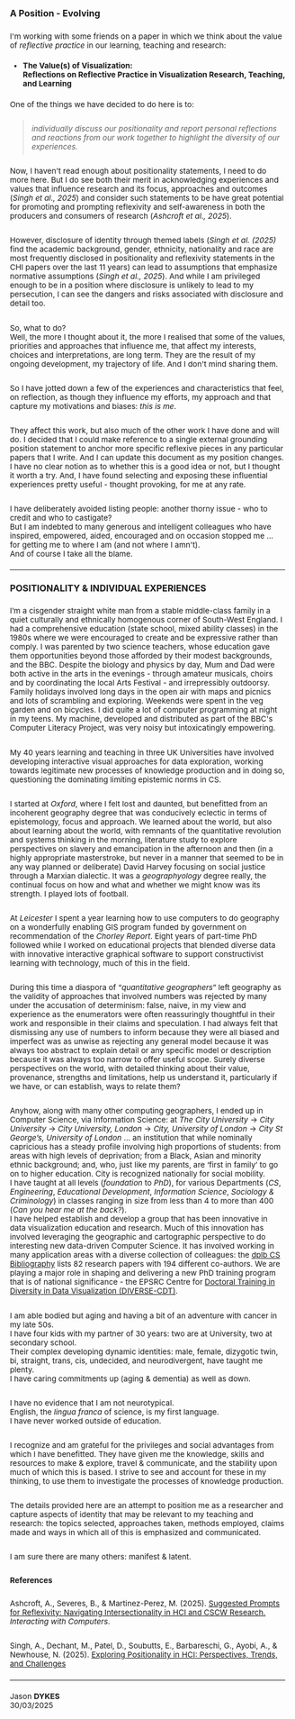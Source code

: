 ### A Position - Evolving

<style>
    img {margin:4px; padding:2px; border:1px dashed #e0e0e0}
    p {padding-top:0.5em; padding-bottom:0.5em}
    h1 a {display:none}
    .footer {color:rgba(0,0,0,0) !important; font-size:0px}
    .footer a {color:rgba(0,0,0,0) !important; font-size:0px}
    .footer #text {display:none !important; font-size:0px}
    .footer a {display:none !important; font-size:0px}

    body{font-size:85%}
</style>

I'm working with some friends on a paper in which we think about the value of _reflective practice_ in our learning, teaching and research:

 * **The Value(s) of Visualization:<br/>Reflections on Reflective Practice in Visualization Research, Teaching, and Learning**

One of the things we have decided to do here is to:

> _individually discuss our positionality and report personal reflections and reactions from our work together to highlight the diversity of our experiences._

<!-- 
> individually discuss the positions that we occupy and report personal reflections and reactions from our work together to highlight the diversity of our perspectives and experiences.
 -->

Now, I haven't read enough about positionality statements, I need to do more here.
But I do see both their merit in acknowledging experiences and values that influence research and its focus, approaches and outcomes (_Singh et al., 2025_) 
and consider such statements to be have great potential for promoting and prompting reflexivity and self-awareness in both the producers and consumers of research (_Ashcroft et al., 2025_).

However, disclosure of identity through themed labels (_Singh et al. (2025)_ find the academic background, gender, ethnicity, nationality and race are most frequently disclosed in positionality and reflexivity statements in the CHI papers over the last 11 years) can lead to assumptions that emphasize normative assumptions (_Singh et al., 2025_).
And while I am privileged enough to be in a position where disclosure is unlikely to lead to my persecution, I can see the dangers and risks associated with disclosure and detail too.

So, what to do?<br/>
Well, the more I thought about it, the more I realised that some of the values, priorities and approaches that influence me, that affect my interests, choices and interpretations, are long term.
They are the result of my ongoing development, my trajectory of life.
And I don't mind sharing them.

So I have jotted down a few of the experiences and characteristics that feel, on reflection, as though they influence my efforts, my approach and that capture my motivations and biases: _this is me_.

They affect this work, but also much of the other work I have done and will do.
I decided that I could make reference to a single external grounding position statement to anchor more specific reflexive pieces in any particular papers that I write. And I can update this document as my position changes.<br/>
I have no clear notion as to whether this is a good idea or not, but I thought it worth a try. And, I have found selecting and exposing these influential experiences pretty useful - thought provoking, for me at any rate.

I have deliberately avoided listing people: another thorny issue - who to credit and who to castigate?<br/>
But I am indebted to many generous and intelligent colleagues who have inspired, empowered, aided, encouraged and on occasion stopped me ... for getting me to where I am (and not where I amn't).<br/>
And of course I take all the blame.

---

### POSITIONALITY &amp; INDIVIDUAL EXPERIENCES

I’m a cisgender straight white man from a stable middle-class family in a quiet culturally and ethnically homogenous corner of South-West England. I had a comprehensive education (state school, mixed ability classes) in the 1980s where we were encouraged to create and be expressive rather than comply. I was parented by two science teachers, whose education gave them opportunities beyond those afforded by their modest backgrounds, and the BBC. Despite the biology and physics by day, Mum and Dad were both active in the arts in the evenings - through amateur musicals, choirs and by coordinating the local Arts Festival - and irrepressibly outdoorsy.
Family holidays involved long days in the open air with maps and picnics and lots of scrambling and exploring. Weekends were spent in the veg garden and on bicycles. I did quite a lot of computer programming at night in my teens. My machine, developed and distributed as part of the BBC's Computer Literacy Project, was very noisy but intoxicatingly empowering.

<!-- 
I acknowledge and am grateful for the many privileges that have given me the knowledge, skills and resources to make &amp; explore, travel &amp; communicate, and the stability upon much of which this is based.
 -->

My 40 years learning and teaching in three UK Universities
have involved developing interactive visual approaches for data exploration, working towards legitimate new processes of knowledge production and in doing so, questioning the dominating limiting epistemic norms in CS.

I started at _Oxford_, where I felt lost and daunted, but benefitted from an incoherent geography degree that was conducively eclectic in terms of epistemology, focus and approach. We learned about the world, but also about learning about the world, with remnants of the quantitative revolution and systems thinking in the morning, literature study to explore perspectives on slavery and emancipation in the afternoon and then (in a highly appropriate masterstroke, but never in a manner that seemed to be in any way planned or deliberate) David Harvey focusing on social justice through a Marxian dialectic. It was a _geographyology_ degree really, the continual focus on how and what and whether we might know was its strength. I played lots of football.

At _Leicester_ I spent a year learning how to use computers to do geography on a wonderfully enabling GIS program funded by government on recommendation of the _Chorley Report_. Eight years of part-time PhD followed while I worked on educational projects that blended diverse data with innovative interactive graphical software to support constructivist learning with technology, much of this in the field.

During this time a diaspora of “_quantitative geographers_” left geography as the validity of approaches that involved numbers was rejected by many under the accusation of determinism: false, naive, in my view and experience as the enumerators were often reassuringly thoughtful in their work and responsible in their claims and speculation. I had always felt that dismissing any use of numbers to inform because they were all biased and imperfect was as unwise as rejecting any general model because it was always too abstract to explain detail or any specific model or description because it was always too narrow to offer useful scope. Surely diverse perspectives on the world, with detailed thinking about their value, provenance, strengths and limitations, help us understand it, particularly if we have, or can establish, ways to relate them?

Anyhow, along with many other computing geographers, I ended up in Computer Science, via Information Science: at _The City University_ -> _City University_ -> _City University, London_ -> _City, University of London_ -> _City St George’s, University of London_  ... an institution that while nominally capricious has a steady profile involving high proportions of students: from areas with high levels of deprivation;
from a Black, Asian and minority ethnic background;
and, who, just like my parents, are ‘first in family’ to go on to higher education.
City is recognized nationally for social mobility.<br/>
I have taught at all levels (_foundation_ to _PhD_), for various Departments (_CS_, _Engineering_, _Educational Development_, _Information Science_, _Sociology &amp; Criminology_) in classes ranging in size from less than 4 to more than 400 (_Can you hear me at the back?_).<br/>
I have helped establish and develop a group that has been innovative in data visualization education and research. Much of this innovation has involved leveraging the geographic and cartographic perspective to do interesting new data-driven Computer Science. It has involved working in many application areas with a diverse collection of colleagues: the [dplb CS Bibliography](https://dblp.org/pid/34/5069.html) lists 82 research papers with 194 different co-authors.
We are playing a major role in shaping and delivering a new PhD training program that is of national significance - the EPSRC Centre for [Doctoral Training in Diversity in Data Visualization (DIVERSE-CDT)](https://diverse-cdt.ac.uk).

I am able bodied but aging and having a bit of an adventure with cancer in my late 50s.<br/>
I have four kids with my partner of 30 years: two are at University, two at secondary school.<br/>
Their complex developing dynamic identities: male, female, dizygotic twin, bi, straight, trans, cis, undecided, and neurodivergent, have taught me plenty. <br/>
I have caring commitments up (aging &amp; dementia) as well as down.

I have no evidence that I am not neurotypical.<br/>
English, the _lingua franca_ of science, is my first language.<br/>
I have never worked outside of education.

I recognize and am grateful for the privileges and social advantages from which I have benefitted. They have given me the knowledge, skills and resources to make &amp; explore, travel &amp; communicate, and the stability upon much of which this is based.
I strive to see and account for these in my thinking, to use them to investigate the processes of knowledge production.

The details provided here are an attempt to position me as a researcher and capture aspects of identity that may be relevant to my teaching and research: the topics selected, approaches taken, methods employed, claims made and ways in which all of this is emphasized and communicated.  

I am sure there are many others: manifest &amp; latent.


#### References

Ashcroft, A., Severes, B., & Martinez-Perez, M. (2025).
[Suggested Prompts for Reflexivity: Navigating Intersectionality in HCI and CSCW Research.](https://discovery.ucl.ac.uk/id/eprint/10205865/1/chi25-197.pdf)
_Interacting with Computers_.

Singh, A., Dechant, M., Patel, D., Soubutts, E., Barbareschi, G., Ayobi, A., & Newhouse, N. (2025).
[Exploring Positionality in HCI: Perspectives, Trends, and Challenges](https://academic.oup.com/iwc/advance-article-pdf/doi/10.1093/iwc/iwaf007/62340873/iwaf007.pdf)

---

Jason **DYKES**<br/>
30/03/2025